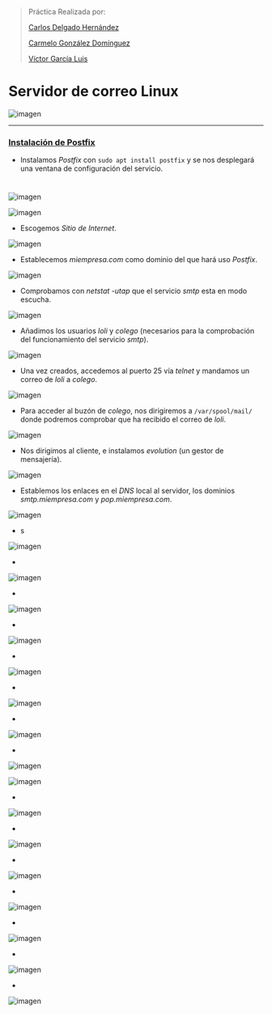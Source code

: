 ﻿
>Práctica Realizada por:
>
>[Carlos Delgado Hernández](https://github.com/carlsjdh)
>
>[Carmelo González Domínguez](https://github.com/SilverGG)
>
>[Víctor García Luis](https://github.com/victorvgl)


# Servidor de correo Linux

![imagen](./img/portada.jpg)

---

### [Instalación de Postfix](#1)

+ Instalamos *Postfix* con `sudo apt install postfix` y se nos desplegará una ventana de configuración del servicio.  

# <a name="1"></a>


![imagen](./img/004.png)  

![imagen](./img/001.png)

+ Escogemos *Sitio de Internet*.

![imagen](./img/002.png)

+ Establecemos *miempresa.com* como dominio del que hará uso *Postfix*.  

![imagen](./img/003.png)

+ Comprobamos con *netstat -utap* que el servicio *smtp* esta en modo escucha.  

![imagen](./img/005.png)

+  Añadimos los usuarios *loli* y *colego* (necesarios para la comprobación del funcionamiento del servicio *smtp*).  

![imagen](./img/007.png)

+  Una vez creados, accedemos al puerto 25 vía *telnet* y mandamos un correo de *loli* a *colego*.  

![imagen](./img/006.png)

+ Para acceder al buzón de *colego*, nos dirigiremos a `/var/spool/mail/` donde podremos comprobar que ha recibido el correo de *loli*.  

![imagen](./img/008.png)


+ Nos dirigimos al cliente, e instalamos *evolution* (un gestor de mensajería).  

![imagen](./img/009.png)

+ Establemos los enlaces en el *DNS* local al servidor, los dominios *smtp.miempresa.com* y *pop.miempresa.com*.  

![imagen](./img/011.png)

+ s

![imagen](./img/012.png)

+

![imagen](./img/012.png)

+

![imagen](./img/013.png)

+

![imagen](./img/014.png)

+

![imagen](./img/015.png)

+

![imagen](./img/016.png)

+

![imagen](./img/017.png)

+

![imagen](./img/018.png)



![imagen](./img/019.png)

+

![imagen](./img/020.png)

+

![imagen](./img/021.png)

+

![imagen](./img/022.png)

+

![imagen](./img/023.png)

+

![imagen](./img/024.png)

+

![imagen](./img/025.png)

+

![imagen](./img/026.png)
